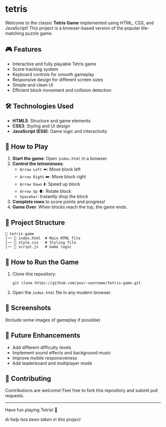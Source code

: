 # tetris

Welcome to the classic **Tetris Game** implemented using HTML, CSS, and JavaScript! This project is a browser-based version of the popular tile-matching puzzle game.

## 🎮 Features
- Interactive and fully playable Tetris game
- Score tracking system
- Keyboard controls for smooth gameplay
- Responsive design for different screen sizes
- Simple and clean UI
- Efficient block movement and collision detection

## 🛠️ Technologies Used
- **HTML5**: Structure and game elements
- **CSS3**: Styling and UI design
- **JavaScript (ES6)**: Game logic and interactivity

## 📜 How to Play
1. **Start the game**: Open `index.html` in a browser.
2. **Control the tetrominoes**:
   - `Arrow Left` ⬅️: Move block left
   - `Arrow Right` ➡️: Move block right
   - `Arrow Down` ⬇️: Speed up block
   - `Arrow Up` ⬆️: Rotate block
   - `Spacebar`: Instantly drop the block
3. **Complete rows** to score points and progress!
4. **Game Over**: When blocks reach the top, the game ends.

## 📂 Project Structure
```
📁 tetris-game
│── 📄 index.html  # Main HTML file
│── 📄 style.css   # Styling file
│── 📄 script.js   # Game logic
```

## 🚀 How to Run the Game
1. Clone this repository:
   ```sh
   git clone https://github.com/your-username/tetris-game.git
   ```
2. Open the `index.html` file in any modern browser.

## 📸 Screenshots
(Include some images of gameplay if possible)

## 📌 Future Enhancements
- Add different difficulty levels
- Implement sound effects and background music
- Improve mobile responsiveness
- Add leaderboard and multiplayer mode

## 🤝 Contributing
Contributions are welcome! Feel free to fork this repository and submit pull requests.

---
Have fun playing Tetris! 🎉


*Ai help has been taken in this project*

